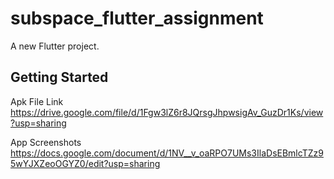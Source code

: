 # subspace_flutter_assignment

A new Flutter project.

## Getting Started

Apk File Link
https://drive.google.com/file/d/1Fgw3lZ6r8JQrsgJhpwsigAv_GuzDr1Ks/view?usp=sharing

App Screenshots
https://docs.google.com/document/d/1NV__v_oaRPO7UMs3IlaDsEBmlcTZz95wYJXZeoOGYZ0/edit?usp=sharing